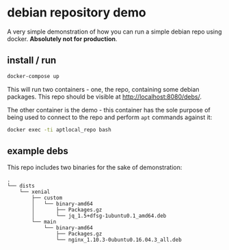 debian repository demo
======================

A very simple demonstration of how you can run a simple debian repo using 
docker. **Absolutely not for production**.


install / run
-------------

```bash
docker-compose up
```

This will run two containers - one, the repo, containing some debian packages.
This repo should be visible at 
[http://localhost:8080/debs/](http://localhost:8080/debs/).

The other container is the demo - this container has the sole purpose of being 
used to connect to the repo and perform `apt` commands against it:

```bash
docker exec -ti aptlocal_repo bash
```

example debs
------------

This repo includes two binaries for the sake of demonstration:

```
.
└── dists
    └── xenial
        ├── custom
        │   └── binary-amd64
        │       ├── Packages.gz
        │       └── jq_1.5+dfsg-1ubuntu0.1_amd64.deb
        └── main
            └── binary-amd64
                ├── Packages.gz
                └── nginx_1.10.3-0ubuntu0.16.04.3_all.deb
```
